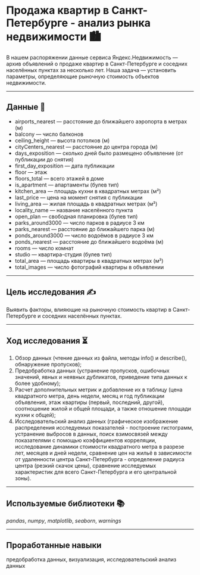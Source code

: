 # Продажа квартир в Санкт-Петербурге - анализ рынка недвижимости 🏙
В нашем распоряжении данные сервиса Яндекс.Недвижимость — архив объявлений о продаже квартир в Санкт-Петербурге и соседних населённых пунктах за несколько лет. Наша задача — установить параметры, определяющие рыночную стоимость объектов недвижимости. 
___
## Данные 📝
- airports_nearest — расстояние до ближайшего аэропорта в метрах (м)
- balcony — число балконов
- ceiling_height — высота потолков (м)
- cityCenters_nearest — расстояние до центра города (м)
- days_exposition — сколько дней было размещено объявление (от публикации до снятия)
- first_day_exposition — дата публикации
- floor — этаж
- floors_total — всего этажей в доме
- is_apartment — апартаменты (булев тип)
- kitchen_area — площадь кухни в квадратных метрах (м²)
- last_price — цена на момент снятия с публикации
- living_area — жилая площадь в квадратных метрах (м²)
- locality_name — название населённого пункта
- open_plan — свободная планировка (булев тип)
- parks_around3000 — число парков в радиусе 3 км
- parks_nearest — расстояние до ближайшего парка (м)
- ponds_around3000 — число водоёмов в радиусе 3 км
- ponds_nearest — расстояние до ближайшего водоёма (м)
- rooms — число комнат
- studio — квартира-студия (булев тип)
- total_area — площадь квартиры в квадратных метрах (м²)
- total_images — число фотографий квартиры в объявлении
___

## Цель исследования ✍️
Выявить факторы, влияющие на рыночную стоимость квартир в Санкт-Петербурге и соседних населённых пунктах.
___
## Ход исследования ⏳
1) Обзор данных (чтение данных из файла, методы info() и describe(), обнаружение пропусков);
2) Предобработка данных (устранение пропусков, ошибочных значений, явных и неявных дубликатов, приведение типа данных к более удобному);
3) Расчет дополнительных метрик и добавление их в таблицу (цена квадратного метра, день недели, месяц и год публикации объявления, этаж квартиры (первый, последний, другой), соотношение жилой и общей площади, а также отношение площади кухни к общей);
4) Исследовательский анализ данных (графическое изображение распределения исследуемых показателей - построение гистограмм, устранение выбросов в данных, поиск взимосвязей между показателями с помощью коэффициентов корреляции, исследование динамики стоимости квадратного метра в разрезе лет, месяцев и дней недели, сравнение цен на жильё в зависимости от удаленности центра Санкт-Петербурга - определение радиуса центра (резкий скачок цены), сравнение исследуемых характеристик для всего Санкт-Петербурга и его центральной зоны).
___
## Используемые библиотеки 📚
*pandas*, *numpy*, *matplotlib*, *seaborn*, *warnings*
___
## Проработанные навыки
предобработка данных, визуализация, исследовательский анализ данных
